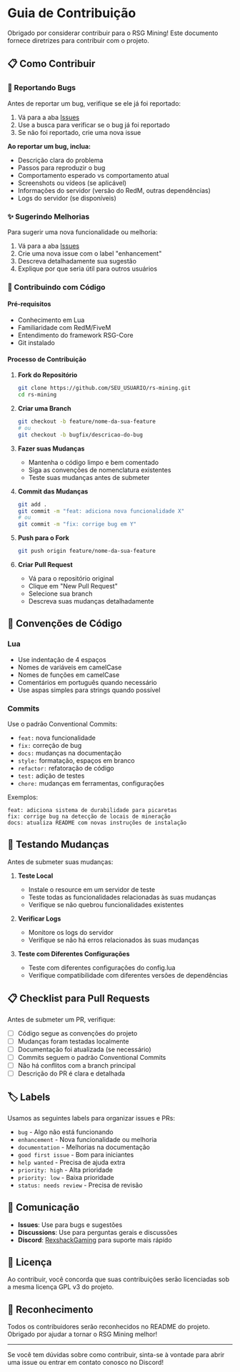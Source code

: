 # Guia de Contribuição

Obrigado por considerar contribuir para o RSG Mining! Este documento fornece diretrizes para contribuir com o projeto.

## 📋 Como Contribuir

### 🐛 Reportando Bugs

Antes de reportar um bug, verifique se ele já foi reportado:
1. Vá para a aba [Issues](https://github.com/Rexshack-RedM/rs-mining/issues)
2. Use a busca para verificar se o bug já foi reportado
3. Se não foi reportado, crie uma nova issue

**Ao reportar um bug, inclua:**
- Descrição clara do problema
- Passos para reproduzir o bug
- Comportamento esperado vs comportamento atual
- Screenshots ou vídeos (se aplicável)
- Informações do servidor (versão do RedM, outras dependências)
- Logs do servidor (se disponíveis)

### ✨ Sugerindo Melhorias

Para sugerir uma nova funcionalidade ou melhoria:
1. Vá para a aba [Issues](https://github.com/Rexshack-RedM/rs-mining/issues)
2. Crie uma nova issue com o label "enhancement"
3. Descreva detalhadamente sua sugestão
4. Explique por que seria útil para outros usuários

### 🔧 Contribuindo com Código

#### Pré-requisitos
- Conhecimento em Lua
- Familiaridade com RedM/FiveM
- Entendimento do framework RSG-Core
- Git instalado

#### Processo de Contribuição

1. **Fork do Repositório**
   ```bash
   git clone https://github.com/SEU_USUARIO/rs-mining.git
   cd rs-mining
   ```

2. **Criar uma Branch**
   ```bash
   git checkout -b feature/nome-da-sua-feature
   # ou
   git checkout -b bugfix/descricao-do-bug
   ```

3. **Fazer suas Mudanças**
   - Mantenha o código limpo e bem comentado
   - Siga as convenções de nomenclatura existentes
   - Teste suas mudanças antes de submeter

4. **Commit das Mudanças**
   ```bash
   git add .
   git commit -m "feat: adiciona nova funcionalidade X"
   # ou
   git commit -m "fix: corrige bug em Y"
   ```

5. **Push para o Fork**
   ```bash
   git push origin feature/nome-da-sua-feature
   ```

6. **Criar Pull Request**
   - Vá para o repositório original
   - Clique em "New Pull Request"
   - Selecione sua branch
   - Descreva suas mudanças detalhadamente

## 📝 Convenções de Código

### Lua
- Use indentação de 4 espaços
- Nomes de variáveis em camelCase
- Nomes de funções em camelCase
- Comentários em português quando necessário
- Use aspas simples para strings quando possível

### Commits
Use o padrão Conventional Commits:
- `feat:` nova funcionalidade
- `fix:` correção de bug
- `docs:` mudanças na documentação
- `style:` formatação, espaços em branco
- `refactor:` refatoração de código
- `test:` adição de testes
- `chore:` mudanças em ferramentas, configurações

Exemplos:
```
feat: adiciona sistema de durabilidade para picaretas
fix: corrige bug na detecção de locais de mineração
docs: atualiza README com novas instruções de instalação
```

## 🧪 Testando Mudanças

Antes de submeter suas mudanças:

1. **Teste Local**
   - Instale o resource em um servidor de teste
   - Teste todas as funcionalidades relacionadas às suas mudanças
   - Verifique se não quebrou funcionalidades existentes

2. **Verificar Logs**
   - Monitore os logs do servidor
   - Verifique se não há erros relacionados às suas mudanças

3. **Teste com Diferentes Configurações**
   - Teste com diferentes configurações do config.lua
   - Verifique compatibilidade com diferentes versões de dependências

## 📋 Checklist para Pull Requests

Antes de submeter um PR, verifique:

- [ ] Código segue as convenções do projeto
- [ ] Mudanças foram testadas localmente
- [ ] Documentação foi atualizada (se necessário)
- [ ] Commits seguem o padrão Conventional Commits
- [ ] Não há conflitos com a branch principal
- [ ] Descrição do PR é clara e detalhada

## 🏷️ Labels

Usamos as seguintes labels para organizar issues e PRs:

- `bug` - Algo não está funcionando
- `enhancement` - Nova funcionalidade ou melhoria
- `documentation` - Melhorias na documentação
- `good first issue` - Bom para iniciantes
- `help wanted` - Precisa de ajuda extra
- `priority: high` - Alta prioridade
- `priority: low` - Baixa prioridade
- `status: needs review` - Precisa de revisão

## 💬 Comunicação

- **Issues**: Use para bugs e sugestões
- **Discussions**: Use para perguntas gerais e discussões
- **Discord**: [RexshackGaming](https://discord.gg/s5uSk56B65) para suporte mais rápido

## 📄 Licença

Ao contribuir, você concorda que suas contribuições serão licenciadas sob a mesma licença GPL v3 do projeto.

## 🎉 Reconhecimento

Todos os contribuidores serão reconhecidos no README do projeto. Obrigado por ajudar a tornar o RSG Mining melhor!

---

Se você tem dúvidas sobre como contribuir, sinta-se à vontade para abrir uma issue ou entrar em contato conosco no Discord!
